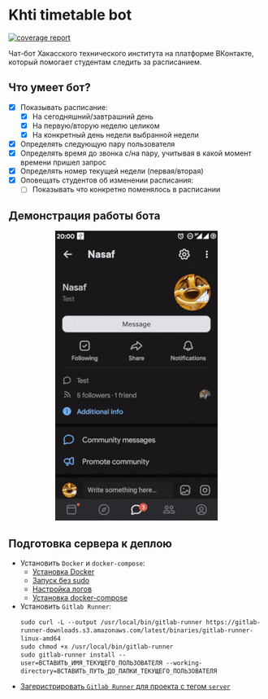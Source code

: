 # Khti timetable bot
[![coverage report](https://gitlab.com/qulaz/khti_timetable_bot/badges/master/coverage.svg?job=test_bot)](https://gitlab.com/qulaz/khti_timetable_bot/-/commits/master/bot)

Чат-бот Хакасского технического института на платформе ВКонтакте, который помогает 
студентам следить за расписанием.

## Что умеет бот?

* [x]   Показывать расписание:
    * [x]   На сегодняшний/завтрашний день
    * [x]   На первую/вторую неделю целиком
    * [x]   На конкретный день недели выбранной недели
* [x]   Определять следующую пару пользователя
* [x]   Определять время до звонка с/на пару, учитывая в какой момент времени пришел запрос
* [x]   Определять номер текущей недели (первая/вторая)
* [x]   Оповещать студентов об изменении расписания:
    * [ ]   Показывать что конкретно поменялось в расписании

## Демонстрация работы бота

<div align="center">
  <img src="showcase.gif">
</div>


## Подготовка сервера к деплою

* Установить `Docker` и `docker-compose`:
    * [Установка Docker](https://docs.docker.com/engine/install/ubuntu/)
    * [Запуск без sudo](https://docs.docker.com/engine/install/linux-postinstall/)
    * [Настройка логов](https://docs.docker.com/config/containers/logging/configure/)
    * [Установка docker-compose](https://docs.docker.com/compose/install/)
* Установить `Gitlab Runner`:
    ```shell script
    sudo curl -L --output /usr/local/bin/gitlab-runner https://gitlab-runner-downloads.s3.amazonaws.com/latest/binaries/gitlab-runner-linux-amd64
    sudo chmod +x /usr/local/bin/gitlab-runner
    sudo gitlab-runner install --user=ВСТАВИТЬ_ИМЯ_ТЕКУЩЕГО_ПОЛЬЗОВАТЕЛЯ --working-directory=ВСТАВИТЬ_ПУТЬ_ДО_ПАПКИ_ТЕКУЩЕГО_ПОЛЬЗОВАТЕЛЯ
    ```
* [Загеристрировать `Gitlab Runner` для проекта с тегом `server`](https://docs.gitlab.com/runner/register/index.html)

